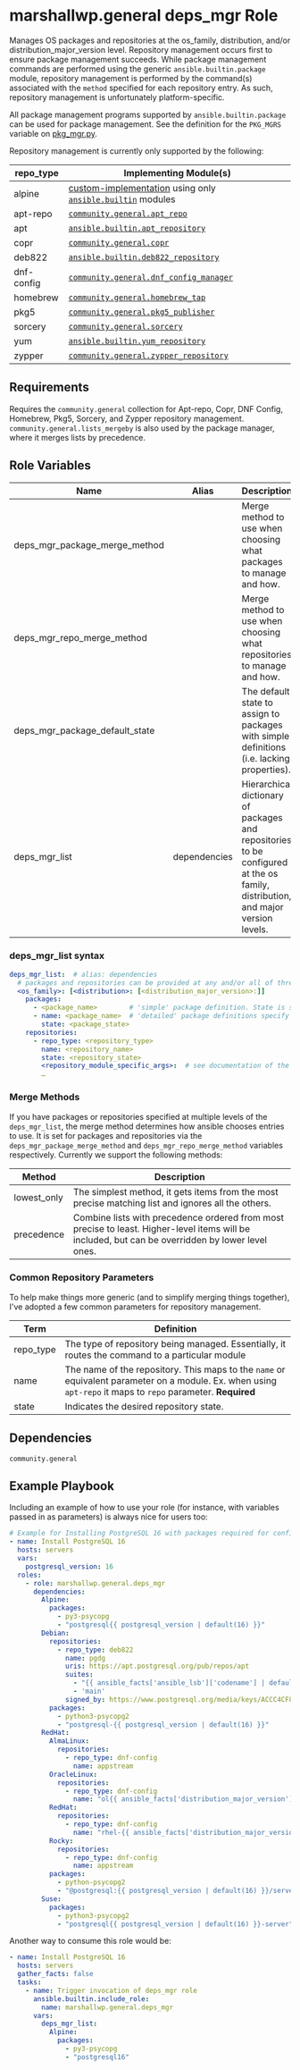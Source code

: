marshallwp.general deps_mgr Role
========================

Manages OS packages and repositories at the os_family, distribution, and/or distribution_major_version level.  Repository management occurs first to ensure package management succeeds.  While package management commands are performed using the generic `ansible.builtin.package` module, repository management is performed by the command(s) associated with the `method` specified for each repository entry.  As such, repository management is unfortunately platform-specific.

All package management programs supported by `ansible.builtin.package` can be used for package management.  See the definition for the `PKG_MGRS` variable on [pkg_mgr.py](https://github.com/ansible/ansible/blob/devel/lib/ansible/module_utils/facts/system/pkg_mgr.py).

Repository management is currently only supported by the following:

| repo_type | Implementing Module(s) |
| --------- | ---------------------- |
| alpine | [custom-implementation](tasks/repository_types/alpine.yml) using only [`ansible.builtin`](https://docs.ansible.com/ansible/latest/collections/ansible/builtin) modules |
| apt-repo | [`community.general.apt_repo`](https://docs.ansible.com/ansible/latest/collections/community/general/apt_repo_module.html) |
| apt | [`ansible.builtin.apt_repository`](https://docs.ansible.com/ansible/latest/collections/ansible/builtin/apt_repository_module.html) |
| copr | [`community.general.copr`](https://docs.ansible.com/ansible/latest/collections/community/general/copr_module.html) |
| deb822 | [`ansible.builtin.deb822_repository`](https://docs.ansible.com/ansible/latest/collections/ansible/builtin/deb822_repository_module.html) |
| dnf-config | [`community.general.dnf_config_manager`](https://docs.ansible.com/ansible/latest/collections/community/general/dnf_config_manager_module.html) |
| homebrew | [`community.general.homebrew_tap`](https://docs.ansible.com/ansible/latest/collections/community/general/homebrew_tap_module.html) |
| pkg5 | [`community.general.pkg5_publisher`](https://docs.ansible.com/ansible/latest/collections/community/general/pkg5_publisher_module.html) |
| sorcery | [`community.general.sorcery`](https://docs.ansible.com/ansible/latest/collections/community/general/sorcery_module.html) |
| yum | [`ansible.builtin.yum_repository`](https://docs.ansible.com/ansible/latest/collections/ansible/builtin/yum_repository_module.html) |
| zypper | [`community.general.zypper_repository`](https://docs.ansible.com/ansible/latest/collections/community/general/zypper_repository_module.html) |

Requirements
------------

Requires the `community.general` collection for Apt-repo, Copr, DNF Config, Homebrew, Pkg5, Sorcery, and Zypper repository management.  `community.general.lists_mergeby` is also used by the package manager, where it merges lists by precedence.

Role Variables
--------------

| Name | Alias | Description | Default |
| ---- | ----- | ----------- | ------- |
| deps_mgr_package_merge_method | | Merge method to use when choosing what packages to manage and how. | precedence |
| deps_mgr_repo_merge_method | | Merge method to use when choosing what repositories to manage and how. | lowest_only |
| deps_mgr_package_default_state| | The default state to assign to packages with simple definitions (i.e. lacking properties). | present |
| deps_mgr_list | dependencies | Hierarchical dictionary of packages and repositories to be configured at the os family, distribution, and major version levels. | |

### deps_mgr_list syntax

```yaml
deps_mgr_list:  # alias: dependencies
  # packages and repositories can be provided at any and/or all of three selection levels.
  <os_family>: [<distribution>: [<distribution_major_version>:]]
    packages:
      - <package_name>        # 'simple' package definition. State is set to deps_mgr_package_default_state
      - name: <package_name>  # 'detailed' package definitions specify both the name and package state.
        state: <package_state>
    repositories:
      - repo_type: <repository_type>
        name: <repository_name>
        state: <repository_state>
        <repository_module_specific_args>:  # see documentation of the implementing module for a list.
        …
```

### Merge Methods
If you have packages or repositories specified at multiple levels of the `deps_mgr_list`, the merge method determines how ansible chooses entries to use.  It is set for packages and repositories via the `deps_mgr_package_merge_method` and `deps_mgr_repo_merge_method` variables respectively. Currently we support the following methods:

| Method | Description |
| ------ | ----------- |
| lowest_only | The simplest method, it gets items from the most precise matching list and ignores all the others. |
| precedence | Combine lists with precedence ordered from most precise to least. Higher-level items will be included, but can be overridden by lower level ones. |

### Common Repository Parameters
To help make things more generic (and to simplify merging things together), I've adopted a few common parameters for repository management.

| Term | Definition |
| ---- | ---------- |
| repo_type | The type of repository being managed. Essentially, it routes the command to a particular module |
| name | The name of the repository. This maps to the `name` or equivalent parameter on a module.  Ex. when using `apt-repo` it maps to `repo` parameter. **Required** |
| state | Indicates the desired repository state. |

Dependencies
------------

<!-- A list of other roles hosted on Galaxy should go here, plus any details in regards to parameters that may need to be set for other roles, or variables that are used from other roles. -->

`community.general`

Example Playbook
----------------

Including an example of how to use your role (for instance, with variables passed in as parameters) is always nice for users too:

```yaml
# Example for Installing PostgreSQL 16 with packages required for configuration via community.general.postgres.
- name: Install PostgreSQL 16
  hosts: servers
  vars:
    postgresql_version: 16
  roles:
    - role: marshallwp.general.deps_mgr
      dependencies:
        Alpine:
          packages:
            - py3-psycopg
            - "postgresql{{ postgresql_version | default(16) }}"
        Debian:
          repositories:
            - repo_type: deb822
              name: pgdg
              uris: https://apt.postgresql.org/pub/repos/apt
              suites:
                - "{{ ansible_facts['ansible_lsb']['codename'] | default('invalid') }}-pgdg"
                - 'main'
              signed_by: https://www.postgresql.org/media/keys/ACCC4CF8.asc
          packages:
            - python3-psycopg2
            - "postgresql-{{ postgresql_version | default(16) }}"
        RedHat:
          AlmaLinux:
            repositories:
              - repo_type: dnf-config
                name: appstream
          OracleLinux:
            repositories:
              - repo_type: dnf-config
                name: "ol{{ ansible_facts['distribution_major_version'] }}_appstream"
          RedHat:
            repositories:
              - repo_type: dnf-config
                name: "rhel-{{ ansible_facts['distribution_major_version'] }}-for-{{ ansible_architecture }}-appstream-rpms"
          Rocky:
            repositories:
              - repo_type: dnf-config
                name: appstream
          packages:
            - python-psycopg2
            - "@postgresql:{{ postgresql_version | default(16) }}/server"
        Suse:
          packages:
            - python3-psycopg2
            - "postgresql{{ postgresql_version | default(16) }}-server"
```

Another way to consume this role would be:

```yaml
- name: Install PostgreSQL 16
  hosts: servers
  gather_facts: false
  tasks:
    - name: Trigger invocation of deps_mgr role
      ansible.builtin.include_role:
        name: marshallwp.general.deps_mgr
      vars:
        deps_mgr_list:
          Alpine:
            packages:
              - py3-psycopg
              - "postgresql16"
```
